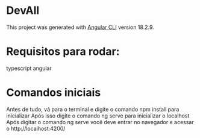 # DevAll

This project was generated with [Angular CLI](https://github.com/angular/angular-cli) version 18.2.9.

# Requisitos para rodar:
typescript
angular

# Comandos iniciais
Antes de tudo, vá para o terminal e digite o comando npm install para
inicializar
Após isso digite o comando ng serve para inicializar o localhost
Após digitar o comando ng serve você deve entrar no navegador e acessar o http://localhost:4200/
